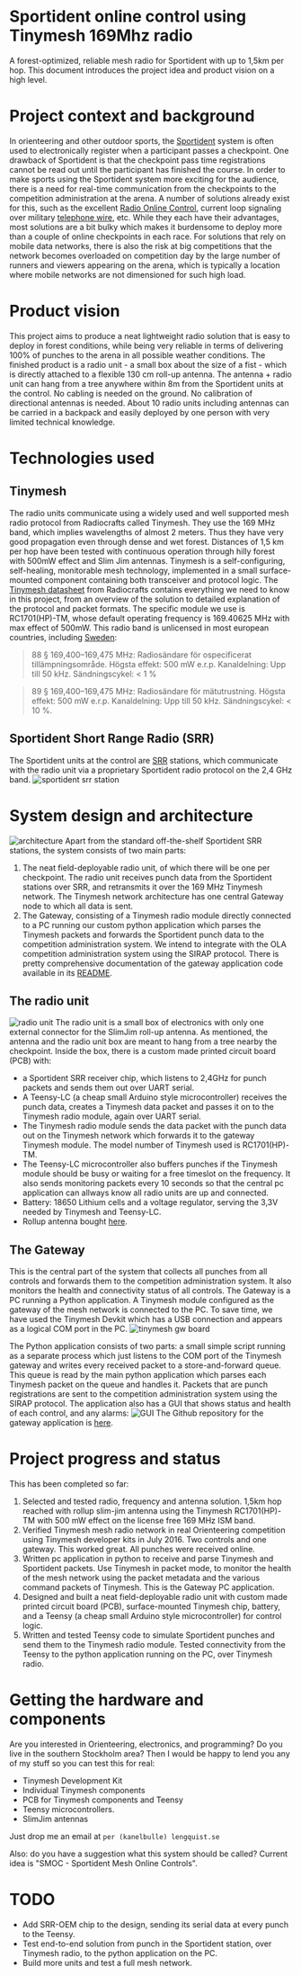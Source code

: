 # Sportident online control using Tinymesh 169Mhz radio
A forest-optimized, reliable mesh radio for Sportident with up to 1,5km per hop.
This document introduces the project idea and product vision on a high level.
# Project context and background
In orienteering and other outdoor sports, the [Sportident](https://www.sportident.com/) system is often used to electronically register when a participant passes a checkpoint. One drawback of Sportident is that the checkpoint pass time registrations cannot be read out until the participant has finished the course. In order to make sports using the Sportident system more exciting for the audience, there is a need for real-time communication from the checkpoints to the competition administration at the arena. A number of solutions already exist for this, such as the excellent [Radio Online Control](http://olresultat.se/), current loop signaling over military [telephone wire](http://hem.bredband.net/sunjo/index.htm), etc. While they each have their advantages, most solutions are a bit bulky which makes it burdensome to deploy more than a couple of online checkpoints in each race. For solutions that rely on mobile data networks, there is also the risk at big competitions that the network becomes overloaded on competition day by the large number of runners and viewers appearing on the arena, which is typically a location where mobile networks are not dimensioned for such high load. 
# Product vision
This project aims to produce a neat lightweight radio solution that is easy to deploy in forest conditions, while being very reliable in terms of delivering 100% of punches to the arena in all possible weather conditions. The finished product is a radio unit - a small box about the size of a fist - which is directly attached to a flexible 130 cm roll-up antenna. The antenna + radio unit can hang from a tree anywhere within 8m from the Sportident units at the control. No cabling is needed on the ground. No calibration of directional antennas is needed.
About 10 radio units including antennas can be carried in a backpack and easily deployed by one person with very limited technical knowledge. 
# Technologies used
## Tinymesh
The radio units communicate using a widely used and well supported mesh radio protocol from Radiocrafts called Tinymesh. They use the 169 MHz band, which implies wavelengths of almost 2 meters. Thus they have very good propagation even through dense and wet forest. Distances of 1,5 km per hop have been tested with continuous operation through hilly forest with 500mW effect and Slim Jim antennas. Tinymesh is a self-configuring, self-healing, monitorable mesh technology, implemented in a small surface-mounted component containing both transceiver and protocol logic.
The [Tinymesh datasheet](docs/RCxxxxHP-TM_Data_Sheet.pdf) from Radiocrafts contains everything we need to know in this project, from an overview of the solution to detailed explanation of the protocol and packet formats. The specific module we use is RC1701(HP)-TM, whose default operating frequency is 169.40625 MHz with max effect of 500mW.
This radio band is unlicensed in most european countries, including [Sweden](https://www.pts.se/sv/Bransch/Radio/Radiotillstand/Undantag-fran-tillstandsplikt/):
>88 § 169,400–169,475 MHz: Radiosändare för ospecificerat tillämpningsområde. Högsta effekt: 500 mW e.r.p. Kanaldelning: Upp till 50 kHz. Sändningscykel: < 1 %

>89 § 169,400–169,475 MHz: Radiosändare för mätutrustning. Högsta effekt: 500 mW e.r.p. Kanaldelning: Upp till 50 kHz. Sändningscykel: < 10 %.

## Sportident Short Range Radio (SRR)
The Sportident units at the control are [SRR](https://www.sportident.com/images/PDF/1_si_base_products/8_si-radio/SRR-Kit/SPORTident_SRR_en.pdf) stations, which communicate with the radio unit via a proprietary Sportident radio protocol on the 2,4 GHz band. 
![sportident srr station](./docs/SportidentSrr.JPG)

# System design and architecture
![architecture](./docs/architecture.png)
Apart from the standard off-the-shelf Sportident SRR stations, the system consists of two main parts:
1. The neat field-deployable radio unit, of which there will be one per checkpoint. The radio unit receives punch data from the Sportident stations over SRR, and retransmits it over the 169 MHz Tinymesh network. The Tinymesh network architecture has one central Gateway node to which all data is sent.
2. The Gateway, consisting of a Tinymesh radio module directly connected to a PC running our custom python application which parses the Tinymesh packets and forwards the Sportident punch data to the competition administration system. We intend to integrate with the OLA competition administration system using the SIRAP protocol.
There is pretty comprehensive documentation of the gateway application code available in its [README](https://github.com/plengqui/GatewayApplication/blob/master/README.md).


## The radio unit
![radio unit](./docs/RadioUnit2.JPG)
The radio unit is a small box of electronics with only one external connector for the SlimJim roll-up antenna. As mentioned, the antenna and the radio unit box are meant to hang from a tree nearby the checkpoint. Inside the box, there is a custom made printed
circuit board (PCB) with:
- a Sportident SRR receiver chip, which listens to 2,4GHz for punch packets and sends them out over UART serial. 
- A Teensy-LC (a cheap small Arduino style microcontroller) receives the punch data, creates a Tinymesh data packet and passes it on to the Tinymesh radio module, again over UART serial. 
- The Tinymesh radio module sends the data packet with the punch data out on the Tinymesh network which forwards it to the gateway Tinymesh module. The model number of Tinymesh used is RC1701(HP)-TM.
- The Teensy-LC microcontroller also buffers punches if the Tinymesh module should be busy or waiting for a free timeslot on the frequency. It also sends monitoring packets every 10 seconds so that the central pc application can allways know all radio units are up and connected.
- Battery: 18650 Lithium cells and a voltage regulator, serving the 3,3V needed by Tinymesh and Teensy-LC.
- Rollup antenna bought [here](http://www.2wayelectronix.com/).

## The Gateway
This is the central part of the system that collects all punches from all controls and forwards them to the competition administration system. It also monitors the health and connectivity status of all controls. 
The Gateway is a PC running a Python application. A Tinymesh module configured as the gateway of the mesh network is connected to the PC. To save time, we have used the Tinymesh Devkit which has a USB connection and appears as a logical COM port in the PC. 
![tinymesh gw board](./docs/TinymeshGw.JPG)

The Python application consists of two parts: a small simple script running as a separate process which just listens to the COM port of the Tinymesh gateway and writes every received packet to a store-and-forward queue. This queue is read by the main python application which parses each Tinymesh packet on the queue and handles it. Packets that are punch registrations are sent to the competition administration system using the SIRAP protocol. The application also has a GUI that shows status and health of each control, and any alarms:
![GUI](./docs/2017-10-21.png)
The Github repository for the gateway application is [here](https://github.com/plengqui/GatewayApplication/).

# Project progress and status

This has been completed so far:
1.	Selected and tested radio, frequency and antenna solution. 1,5km hop reached with rollup slim-jim antenna using the Tinymesh RC1701(HP)-TM with 500 mW effect on the license free 169 MHz ISM band. 
2.	Verified Tinymesh mesh radio network in real Orienteering competition using Tinymesh developer kits in July 2016. Two controls and one gateway.  This worked great. All punches were received online. 
3.	Written pc application in python to receive and parse Tinymesh and Sportident packets. Use Tinymesh in packet mode, to monitor the health of the mesh network using the packet metadata and the various command packets of Tinymesh. This is the Gateway PC application. 
4.	Designed and built a neat field-deployable radio unit with custom made printed circuit board (PCB), surface-mounted Tinymesh chip, battery, and a Teensy (a cheap small Arduino style microcontroller) for control logic.
5.	Written and tested Teensy code to simulate Sportident punches and send them to the Tinymesh radio module. Tested connectivity from the Teensy to the python application running on the PC, over Tinymesh radio.

# Getting the hardware and components
Are you interested in Orienteering, electronics, and programming? Do you live in the southern Stockholm area? Then I would be happy to lend you any of my stuff so you can test this for real:
- Tinymesh Development Kit
- Individual Tinymesh components
- PCB for Tinymesh components and Teensy
- Teensy microcontrollers.
- SlimJim antennas

Just drop me an email at ```per (kanelbulle) lengquist.se```

Also: do you have a suggestion what this system should be called? Current idea is "SMOC - Sportident Mesh Online Controls".

# TODO
-	Add SRR-OEM chip to the design, sending its serial data at every punch to the Teensy.
-	Test end-to-end solution from punch in the Sportident station, over Tinymesh radio, to the python application on the PC.
-	Build more units and test a full mesh network. 

